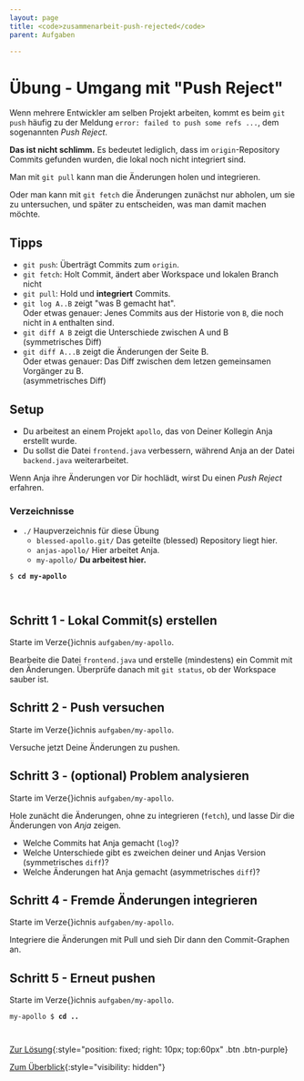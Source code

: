 ```yaml
---
layout: page
title: <code>zusammenarbeit-push-rejected</code>
parent: Aufgaben

---
```

# Übung - Umgang mit "Push Reject"

 
Wenn mehrere Entwickler am selben Projekt arbeiten,
kommt es beim `git push` häufig zu der Meldung
`error: failed to push some refs ...`,
dem sogenannten *Push Reject*.

**Das ist nicht schlimm.** 
Es bedeutet lediglich, dass im `origin`-Repository
Commits gefunden wurden, 
die lokal noch nicht integriert sind.

Man mit `git pull` kann man die Änderungen holen und integrieren.

Oder man kann mit `git fetch` die Änderungen zunächst nur abholen,
um sie zu untersuchen, und später zu entscheiden,
was man damit machen möchte.

## Tipps

 * `git push`: Überträgt Commits zum `origin`.
 * `git fetch`: Holt Commit, ändert aber Workspace und lokalen Branch nicht
 * `git pull`: Hold und **integriert** Commits.
 * `git log A..B` zeigt "was B gemacht hat".\
    Oder etwas genauer: Jenes Commits aus der Historie von `B`, 
    die noch nicht in `A` enthalten sind.
 * `git diff A B` zeigt die Unterschiede zwischen A und B\
   (symmetrisches Diff)
 * `git diff A...B` zeigt die Änderungen der Seite B.\
    Oder etwas genauer: Das Diff zwischen dem letzen gemeinsamen Vorgänger zu B.\
    (asymmetrisches Diff)

## Setup

 * Du arbeitest an einem Projekt `apollo`,
   das von Deiner Kollegin Anja erstellt wurde.
 * Du sollst die Datei `frontend.java` verbessern,
   während Anja an der Datei `backend.java` weiterarbeitet.

Wenn Anja ihre Änderungen vor Dir hochlädt,
wirst Du einen *Push Reject* erfahren.

### Verzeichnisse

 * `./` Haupverzeichnis für diese Übung 
   - `blessed-apollo.git/` Das geteilte (blessed) Repository liegt hier.
   - `anjas-apollo/` Hier arbeitet Anja.  
   - `my-apollo/` **Du arbeitest hier.**


<pre><code>$ <b>cd my-apollo</b><br><br><br></code></pre>


<!--UEB-Umgang mit "Push Reject"--><h2>Schritt 1 - Lokal Commit(s) erstellen</h2>

Starte im Verze{}ichnis `aufgaben/my-apollo`.

Bearbeite die Datei `frontend.java` und erstelle (mindestens) ein Commit mit den Änderungen.
Überprüfe danach mit `git status`, ob der Workspace sauber ist.

<!--UEB-Umgang mit "Push Reject"--><h2>Schritt 2 - Push versuchen</h2>

Starte im Verze{}ichnis `aufgaben/my-apollo`.

Versuche jetzt Deine Änderungen zu pushen.

<!--UEB-Umgang mit "Push Reject"--><h2>Schritt 3 - (optional) Problem analysieren</h2>

Starte im Verze{}ichnis `aufgaben/my-apollo`.

Hole zunächt die Änderungen, ohne zu integrieren (`fetch`),
und lasse Dir die Änderungen von *Anja* zeigen.
 
 * Welche Commits hat Anja gemacht (`log`)?
 * Welche Unterschiede gibt es zweichen deiner und Anjas Version (symmetrisches `diff`)?
 * Welche Änderungen hat Anja gemacht (asymmetrisches `diff`)?

<!--UEB-Umgang mit "Push Reject"--><h2>Schritt 4 - Fremde Änderungen integrieren</h2>

Starte im Verze{}ichnis `aufgaben/my-apollo`.

Integriere die Änderungen mit Pull und sieh Dir dann den Commit-Graphen an.

<!--UEB-Umgang mit "Push Reject"--><h2>Schritt 5 - Erneut pushen</h2>

Starte im Verze{}ichnis `aufgaben/my-apollo`.

                    


<pre><code>my-apollo $ <b>cd ..</b><br><br><br></code></pre>


[Zur Lösung](loesung-zusammenarbeit-push-rejected.html){:style="position: fixed; right: 10px; top:60px" .btn .btn-purple}

[Zum Überblick](../../ueberblick.html){:style="visibility: hidden"}

